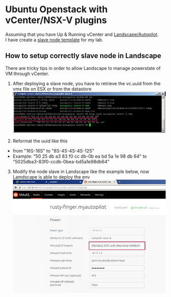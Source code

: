 # Ubuntu Openstack with vCenter/NSX-V plugins 

Assuming that you have Up & Running vCenter and [Landscape/Autopilot](http://www.ubuntu.com/cloud/openstack/autopilot).  
I have create a [slave node template](scripts/autopilot-cloudnode.ova) for my lab.

## How to setup correctly slave node in Landscape
There are tricky tips in order to allow Landscape to manage powerstate of VM through vCenter. 
   
1. After deploying a slave node, you have to retrieve the vc.uuid from the vmx file on ESX or from the datastore 
![](docs/datastore-vmx-vc-uuid.png)

2. Reformat the uuid like this 
  * from "16S-16S" to "8S-4S-4S-4S-12S"
  * Example: "50 25 db a3 83 f0 cc db-0b ea bd 5a 1e 98 db 64" to "5025dba3-83f0-ccdb-0bea-bd5a1e98db64"

3. Modify the node slave in Landscape like the example below, now Lamdscape is able to deploy the env
![](docs/autopilot-node-management.png)

